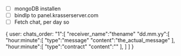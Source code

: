 - [ ] mongoDB installen
- [ ] bindIp to panel.krasserserver.com
- [ ] Fetch chat, per day so

{
user:
	chats_order:
		"1":[
			"receiver_name":"thename"
			"dd.mm.yy":[
				"hour:minute":[
					"type":"message"
					"content":"the_actual_message"
				],
				"hour:minute":[
					"type":"contract"
					"content":""
				],
			]
		]
}
